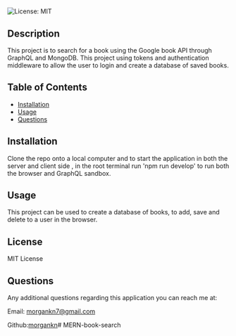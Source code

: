 # <MERN Book Search>
![License: MIT](https://img.shields.io/badge/License-MIT-yellow.svg)
## Description
  This project is to search for a book using the Google book API through GraphQL and MongoDB. This project using tokens and authentication middleware to allow the user to login and create a database of saved books.

## Table of Contents
- [Installation](#installation)
- [Usage](#usage)
- [Questions](#questions)


## Installation 
Clone the repo onto a local computer and to start the application in both the server and client side , in the root terminal run 'npm run develop' to run both the browser and GraphQL sandbox.

## Usage 
This project can be used to create a database of books, to add, save and delete to a user in the browser.


## License 
  MIT License


## Questions
Any additional questions regarding this application you can reach me at:

Email: morgankn7@gmail.com

Github:[morgankn](https://github.com/morgankn)# MERN-book-search
